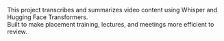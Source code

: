 This project transcribes and summarizes video content using Whisper and Hugging Face Transformers.  
Built to make placement training, lectures, and meetings more efficient to review.
